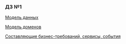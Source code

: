 ###  ДЗ №1 

[Модель данных](https://cloud.mail.ru/public/DV5n/VGk43ZTut)

[Модель доменов](https://cloud.mail.ru/public/7MpB/Bfq2NrKYa)

[Составляющие бизнес-требований, сервисы, события](https://docs.google.com/document/d/1QNE8lLybthXvNGZnA8_lF-MmCNK8fiTr1WTt9ie8oNU/edit?usp=sharing)
